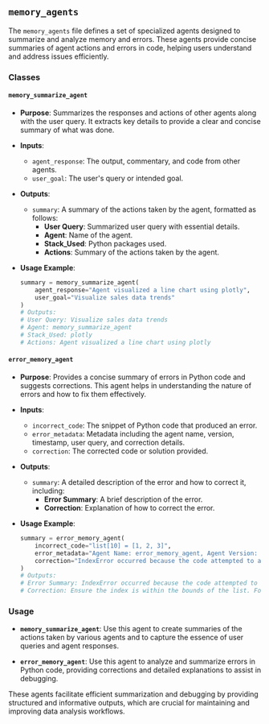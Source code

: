 
## `memory_agents`

The `memory_agents` file defines a set of specialized agents designed to summarize and analyze memory and errors. These agents provide concise summaries of agent actions and errors in code, helping users understand and address issues efficiently.

### Classes

#### `memory_summarize_agent`

- **Purpose**: Summarizes the responses and actions of other agents along with the user query. It extracts key details to provide a clear and concise summary of what was done.

- **Inputs**:
  - `agent_response`: The output, commentary, and code from other agents.
  - `user_goal`: The user's query or intended goal.

- **Outputs**:
  - `summary`: A summary of the actions taken by the agent, formatted as follows:
    - **User Query**: Summarized user query with essential details.
    - **Agent**: Name of the agent.
    - **Stack_Used**: Python packages used.
    - **Actions**: Summary of the actions taken by the agent.

- **Usage Example**:
  ```python
  summary = memory_summarize_agent(
      agent_response="Agent visualized a line chart using plotly",
      user_goal="Visualize sales data trends"
  )
  # Outputs:
  # User Query: Visualize sales data trends
  # Agent: memory_summarize_agent
  # Stack_Used: plotly
  # Actions: Agent visualized a line chart using plotly
  ```

#### `error_memory_agent`

- **Purpose**: Provides a concise summary of errors in Python code and suggests corrections. This agent helps in understanding the nature of errors and how to fix them effectively.

- **Inputs**:
  - `incorrect_code`: The snippet of Python code that produced an error.
  - `error_metadata`: Metadata including the agent name, version, timestamp, user query, and correction details.
  - `correction`: The corrected code or solution provided.

- **Outputs**:
  - `summary`: A detailed description of the error and how to correct it, including:
    - **Error Summary**: A brief description of the error.
    - **Correction**: Explanation of how to correct the error.

- **Usage Example**:
  ```python
  summary = error_memory_agent(
      incorrect_code="list[10] = [1, 2, 3]",
      error_metadata="Agent Name: error_memory_agent, Agent Version: 1.0, Timestamp: 2024-08-10, User Query: Fix index error, Human-Defined Correction: List indexing issue",
      correction="IndexError occurred because the code attempted to access an index that does not exist. Ensure the index is within the bounds of the list."
  )
  # Outputs:
  # Error Summary: IndexError occurred because the code attempted to access an index that does not exist.
  # Correction: Ensure the index is within the bounds of the list. For example, use if index < len(my_list): to check the index before accessing the list element.
  ```

### Usage

- **`memory_summarize_agent`**: Use this agent to create summaries of the actions taken by various agents and to capture the essence of user queries and agent responses.

- **`error_memory_agent`**: Use this agent to analyze and summarize errors in Python code, providing corrections and detailed explanations to assist in debugging.

These agents facilitate efficient summarization and debugging by providing structured and informative outputs, which are crucial for maintaining and improving data analysis workflows.
